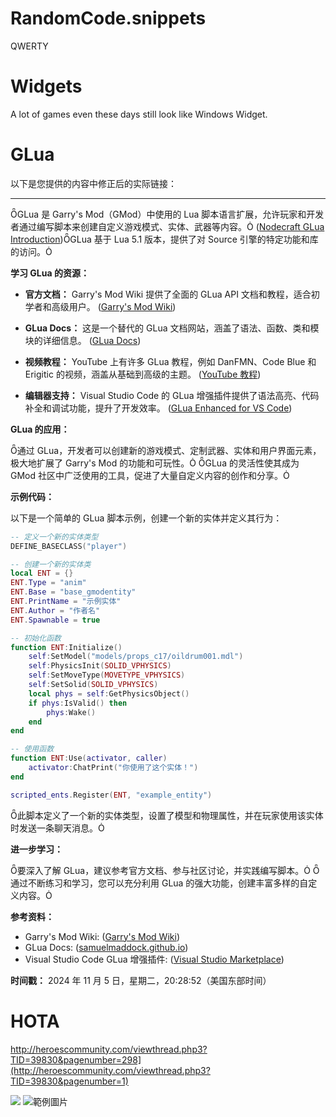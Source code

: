 # RandomCode.snippets
QWERTY

# Widgets

A lot of games even these days still look like Windows Widget.

# GLua

以下是您提供的内容中修正后的实际链接：

---

GLua 是 Garry's Mod（GMod）中使用的 Lua 脚本语言扩展，允许玩家和开发者通过编写脚本来创建自定义游戏模式、实体、武器等内容。 ([Nodecraft GLua Introduction](https://nodecraft.com/support/games/gmod/glua-101-an-introduction-to-garrys-mod-coding))GLua 基于 Lua 5.1 版本，提供了对 Source 引擎的特定功能和库的访问。

**学习 GLua 的资源：**

- **官方文档：** Garry's Mod Wiki 提供了全面的 GLua API 文档和教程，适合初学者和高级用户。 ([Garry's Mod Wiki](https://wiki.facepunch.com/gmod/))
  
- **GLua Docs：** 这是一个替代的 GLua 文档网站，涵盖了语法、函数、类和模块的详细信息。 ([GLua Docs](https://samuelmaddock.github.io/glua-docs/))

- **视频教程：** YouTube 上有许多 GLua 教程，例如 DanFMN、Code Blue 和 Erigitic 的视频，涵盖从基础到高级的主题。 ([YouTube 教程](https://www.youtube.com/playlist?list=PLN1e9kVZIWewR9Tm48zbxdm1qiBEWYpJI))

- **编辑器支持：** Visual Studio Code 的 GLua 增强插件提供了语法高亮、代码补全和调试功能，提升了开发效率。 ([GLua Enhanced for VS Code](https://marketplace.visualstudio.com/items?itemName=venner.vscode-glua-enhanced))

**GLua 的应用：**

通过 GLua，开发者可以创建新的游戏模式、定制武器、实体和用户界面元素，极大地扩展了 Garry's Mod 的功能和可玩性。 GLua 的灵活性使其成为 GMod 社区中广泛使用的工具，促进了大量自定义内容的创作和分享。

**示例代码：**

以下是一个简单的 GLua 脚本示例，创建一个新的实体并定义其行为：

```lua
-- 定义一个新的实体类型
DEFINE_BASECLASS("player")

-- 创建一个新的实体类
local ENT = {}
ENT.Type = "anim"
ENT.Base = "base_gmodentity"
ENT.PrintName = "示例实体"
ENT.Author = "作者名"
ENT.Spawnable = true

-- 初始化函数
function ENT:Initialize()
    self:SetModel("models/props_c17/oildrum001.mdl")
    self:PhysicsInit(SOLID_VPHYSICS)
    self:SetMoveType(MOVETYPE_VPHYSICS)
    self:SetSolid(SOLID_VPHYSICS)
    local phys = self:GetPhysicsObject()
    if phys:IsValid() then
        phys:Wake()
    end
end

-- 使用函数
function ENT:Use(activator, caller)
    activator:ChatPrint("你使用了这个实体！")
end

scripted_ents.Register(ENT, "example_entity")
```

此脚本定义了一个新的实体类型，设置了模型和物理属性，并在玩家使用该实体时发送一条聊天消息。

**进一步学习：**

要深入了解 GLua，建议参考官方文档、参与社区讨论，并实践编写脚本。 通过不断练习和学习，您可以充分利用 GLua 的强大功能，创建丰富多样的自定义内容。

**参考资料：**

- Garry's Mod Wiki: ([Garry's Mod Wiki](https://wiki.facepunch.com/gmod/))
- GLua Docs: ([samuelmaddock.github.io](https://samuelmaddock.github.io/glua-docs/))
- Visual Studio Code GLua 增强插件: ([Visual Studio Marketplace](https://marketplace.visualstudio.com/items?itemName=venner.vscode-glua-enhanced))

**时间戳：** 2024 年 11 月 5 日，星期二，20:28:52（美国东部时间）

# HOTA

http://heroescommunity.com/viewthread.php3?TID=39830&pagenumber=298](http://heroescommunity.com/viewthread.php3?TID=39830&pagenumber=1)

![](http://heroes3towns.com/docent/scn5.png) 
![範例圖片](https://example.com/image.jpg "這是一個範例圖片")
